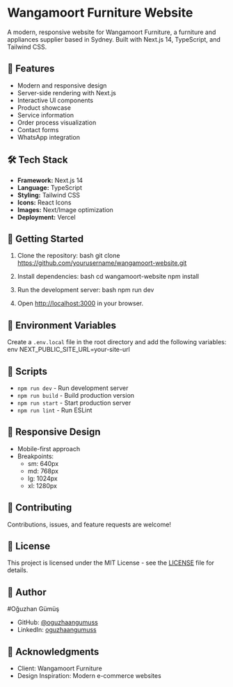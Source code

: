 # Wangamoort Furniture Website

A modern, responsive website for Wangamoort Furniture, a furniture and appliances supplier based in Sydney. Built with Next.js 14, TypeScript, and Tailwind CSS.

## 🚀 Features

- Modern and responsive design
- Server-side rendering with Next.js
- Interactive UI components
- Product showcase
- Service information
- Order process visualization
- Contact forms
- WhatsApp integration

## 🛠 Tech Stack

- **Framework:** Next.js 14
- **Language:** TypeScript
- **Styling:** Tailwind CSS
- **Icons:** React Icons
- **Images:** Next/Image optimization
- **Deployment:** Vercel

## 🚀 Getting Started

1. Clone the repository:
   bash
   git clone https://github.com/yourusername/wangamoort-website.git

2. Install dependencies:
   bash
   cd wangamoort-website
   npm install

3. Run the development server:
   bash
   npm run dev

4. Open [http://localhost:3000](http://localhost:3000) in your browser.

## 📝 Environment Variables

Create a `.env.local` file in the root directory and add the following variables:
env
NEXT_PUBLIC_SITE_URL=your-site-url

## 🔧 Scripts

- `npm run dev` - Run development server
- `npm run build` - Build production version
- `npm run start` - Start production server
- `npm run lint` - Run ESLint

## 📱 Responsive Design

- Mobile-first approach
- Breakpoints:
  - sm: 640px
  - md: 768px
  - lg: 1024px
  - xl: 1280px

## 🤝 Contributing

Contributions, issues, and feature requests are welcome!

## 📄 License

This project is licensed under the MIT License - see the [LICENSE](LICENSE) file for details.

## 👤 Author

#Oğuzhan Gümüş

- GitHub: [@oguzhaangumuss](https://github.com/oguzhaangumuss)
- LinkedIn: [oguzhaangumuss](https://linkedin.com/in/oguzhaangumuss)

## 🙏 Acknowledgments

- Client: Wangamoort Furniture
- Design Inspiration: Modern e-commerce websites

